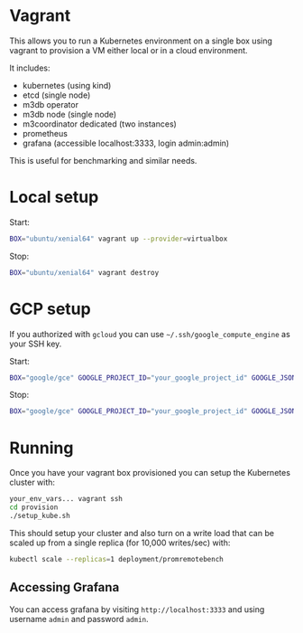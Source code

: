 # Vagrant

This allows you to run a Kubernetes environment on a single box using vagrant to provision a VM either local or in a cloud environment.

It includes:
- kubernetes (using kind)
- etcd (single node)
- m3db operator
- m3db node (single node)
- m3coordinator dedicated (two instances)
- prometheus
- grafana (accessible localhost:3333, login admin:admin)

This is useful for benchmarking and similar needs.

# Local setup

Start:
```bash
BOX="ubuntu/xenial64" vagrant up --provider=virtualbox
```

Stop:
```bash
BOX="ubuntu/xenial64" vagrant destroy
```

# GCP setup

If you authorized with `gcloud` you can use `~/.ssh/google_compute_engine` as your SSH key.

Start:
```bash
BOX="google/gce" GOOGLE_PROJECT_ID="your_google_project_id" GOOGLE_JSON_KEY_LOCATION="your_google_service_account_json_key_as_local_path" USER="$(whoami)" SSH_KEY="your_ssh_key_as_local_path" vagrant up --provider google
```

Stop:
```bash
BOX="google/gce" GOOGLE_PROJECT_ID="your_google_project_id" GOOGLE_JSON_KEY_LOCATION="your_google_service_account_json_key_as_local_path" USER="$(whoami)" SSH_KEY="your_ssh_key_as_local_path" vagrant destroy
```

# Running

Once you have your vagrant box provisioned you can setup the Kubernetes cluster with:
```bash
your_env_vars... vagrant ssh
cd provision
./setup_kube.sh
```

This should setup your cluster and also turn on a write load that can be scaled up from a single replica (for 10,000 writes/sec) with:
```bash
kubectl scale --replicas=1 deployment/promremotebench
```

## Accessing Grafana

You can access grafana by visiting `http://localhost:3333` and using username `admin` and password `admin`.
